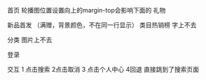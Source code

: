 首页
轮播图位置设置向上的margin-top会影响下面的
礼物

新品首发 （满赠，背景颜色，不在同一行显示）
类目热销榜 字上不去




分类
图片上不去

登录




交互
 1 点击搜索 2点击取消  3 点击个人中心  4回退   直接跳到了搜索页面
